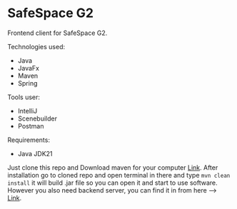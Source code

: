 # SafeSpace G2

Frontend client for SafeSpace G2.

Technologies used:
  - Java
  - JavaFx
  - Maven
  - Spring

Tools user:
  - IntelliJ
  - Scenebuilder
  - Postman

Requirements:
  - Java JDK21


Just clone this repo and Download maven for your computer [Link](https://maven.apache.org/download.cgi).
After installation go to cloned repo and open terminal in there and type ```mvn clean install``` it will build .jar file so you can open it
and start to use software. However you also need backend server, you can find it in from here --> [Link](https://github.com/JoelPalu/SafeSpace_Backend/).
